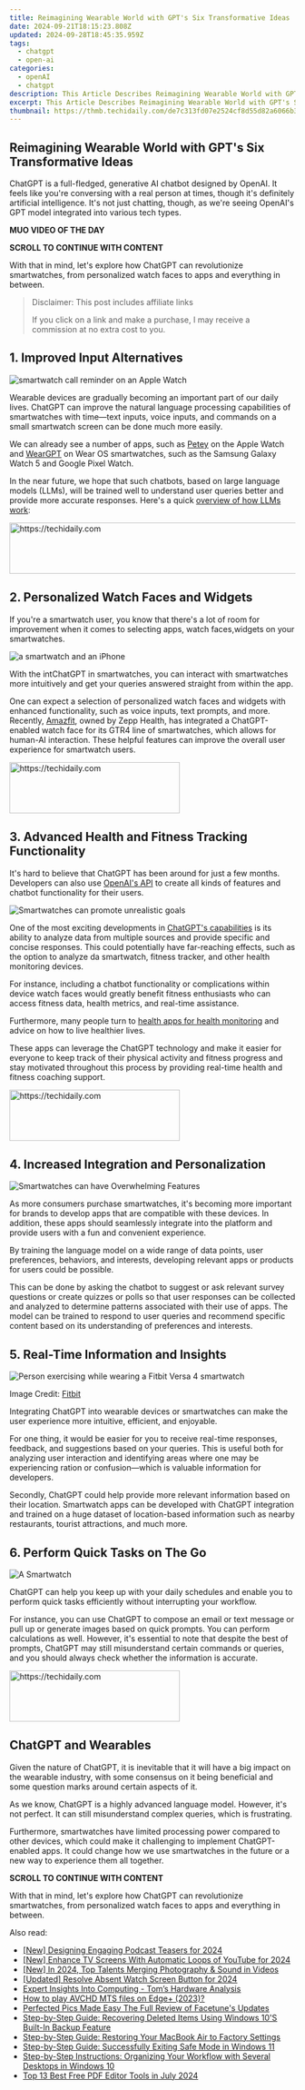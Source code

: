 ```yaml
---
title: Reimagining Wearable World with GPT's Six Transformative Ideas
date: 2024-09-21T18:15:23.808Z
updated: 2024-09-28T18:45:35.959Z
tags:
  - chatgpt
  - open-ai
categories:
  - openAI
  - chatgpt
description: This Article Describes Reimagining Wearable World with GPT's Six Transformative Ideas
excerpt: This Article Describes Reimagining Wearable World with GPT's Six Transformative Ideas
thumbnail: https://thmb.techidaily.com/de7c313fd07e2524cf8d55d82a6066b369ed71aad2bc2f894ad55f60508b5e77.jpg
---
```


## Reimagining Wearable World with GPT's Six Transformative Ideas

 ChatGPT is a full-fledged, generative AI chatbot designed by OpenAI. It feels like you're conversing with a real person at times, though it's definitely artificial intelligence. It's not just chatting, though, as we're seeing OpenAI's GPT model integrated into various tech types.

**MUO VIDEO OF THE DAY**

**SCROLL TO CONTINUE WITH CONTENT**

 With that in mind, let's explore how ChatGPT can revolutionize smartwatches, from personalized watch faces to apps and everything in between.

>  Disclaimer: This post includes affiliate links
>
>  If you click on a link and make a purchase, I may receive a commission at no extra cost to you.
>

## 1\. Improved Input Alternatives

![smartwatch call reminder on an Apple Watch](https://static1.makeuseofimages.com/wordpress/wp-content/uploads/2021/12/smartwatch-call.jpg)

 Wearable devices are gradually becoming an important part of our daily lives. ChatGPT can improve the natural language processing capabilities of smartwatches with time—text inputs, voice inputs, and commands on a small smartwatch screen can be done much more easily.

 We can already see a number of apps, such as [Petey](https://apps.apple.com/us/app/petey-ai-assistant/id6446047813) on the Apple Watch and [WearGPT](https://www.anrdoezrs.net/links/7251228/type/dlg/sid/UUmuoUeUpU2023943/https://play.google.com/store/apps/details?id=com.muthadevelopers.weargpt&hl=en&gl=US) on Wear OS smartwatches, such as the Samsung Galaxy Watch 5 and Google Pixel Watch.

 In the near future, we hope that such chatbots, based on large language models (LLMs), will be trained well to understand user queries better and provide more accurate responses. Here's a quick [overview of how LLMs work](https://www.makeuseof.com/what-are-large-langauge-models-how-do-they-work/):

<!-- affiliate ads begin -->
<a href="https://ursime.pxf.io/c/5597632/2136548/16384" target="_top" id="2136548">
  <img src="//a.impactradius-go.com/display-ad/16384-2136548" border="0" alt="https://techidaily.com" width="728" height="90"/>
</a>
<img height="0" width="0" src="https://ursime.pxf.io/i/5597632/2136548/16384" style="position:absolute;visibility:hidden;" border="0" />
<!-- affiliate ads end -->

## 2\. Personalized Watch Faces and Widgets

 If you're a smartwatch user, you know that there's a lot of room for improvement when it comes to selecting apps, watch faces,widgets on your smartwatches.

![a smartwatch and an iPhone](https://static1.makeuseofimages.com/wordpress/wp-content/uploads/2023/04/a-smartwatch-and-an-iphone.jpg)

 With the intChatGPT in smartwatches, you can interact with smartwatches more intuitively and get your queries answered straight from within the app.

 One can expect a selection of personalized watch faces and widgets with enhanced functionality, such as voice inputs, text prompts, and more. Recently, [Amazfit](https://www.anrdoezrs.net/links/7251228/type/dlg/sid/UUmuoUeUpU2023943/https://www.amazfit.com/blogs/news/amazfit-creates-the-worlds-first-chatgpt-empowered-watch-face), owned by Zepp Health, has integrated a ChatGPT-enabled watch face for its GTR4 line of smartwatches, which allows for human-AI interaction. These helpful features can improve the overall user experience for smartwatch users.

<!-- affiliate ads begin -->
<a href="https://aligracehair.sjv.io/c/5597632/2080342/19272" target="_top" id="2080342">
  <img src="//a.impactradius-go.com/display-ad/19272-2080342" border="0" alt="https://techidaily.com" width="300" height="90"/>
</a>
<img height="0" width="0" src="https://aligracehair.sjv.io/i/5597632/2080342/19272" style="position:absolute;visibility:hidden;" border="0" />
<!-- affiliate ads end -->

## 3\. Advanced Health and Fitness Tracking Functionality

 It's hard to believe that ChatGPT has been around for just a few months. Developers can also use [OpenAI's API](https://openai.com/blog/openai-api) to create all kinds of features and chatbot functionality for their users.

![Smartwatches can promote unrealistic goals](https://static1.makeuseofimages.com/wordpress/wp-content/uploads/2023/03/smartwatches-can-cause-overexercising.jpg)

 One of the most exciting developments in [ChatGPT's capabilities](https://www.makeuseof.com/things-you-can-do-with-chatgpt/) is its ability to analyze data from multiple sources and provide specific and concise responses. This could potentially have far-reaching effects, such as the option to analyze da smartwatch, fitness tracker, and other health monitoring devices.

 For instance, including a chatbot functionality or complications within device watch faces would greatly benefit fitness enthusiasts who can access fitness data, health metrics, and real-time assistance.

 Furthermore, many people turn to [health apps for health monitoring](http://www.makeuseof.com/best-ai-apps-monitor-your-health/) and advice on how to live healthier lives.

 These apps can leverage the ChatGPT technology and make it easier for everyone to keep track of their physical activity and fitness progress and stay motivated throughout this process by providing real-time health and fitness coaching support.

<!-- affiliate ads begin -->
<a href="https://aidotcom.pxf.io/c/5597632/2129041/19576" target="_top" id="2129041">
  <img src="//a.impactradius-go.com/display-ad/19576-2129041" border="0" alt="https://techidaily.com" width="300" height="90"/>
</a>
<img height="0" width="0" src="https://aidotcom.pxf.io/i/5597632/2129041/19576" style="position:absolute;visibility:hidden;" border="0" />
<!-- affiliate ads end -->

## 4\. Increased Integration and Personalization

![Smartwatches can have Overwhelming Features](https://static1.makeuseofimages.com/wordpress/wp-content/uploads/2023/03/smartwatches-can-have-overwhelming-features.jpg)

 As more consumers purchase smartwatches, it's becoming more important for brands to develop apps that are compatible with these devices. In addition, these apps should seamlessly integrate into the platform and provide users with a fun and convenient experience.

 By training the language model on a wide range of data points, user preferences, behaviors, and interests, developing relevant apps or products for users could be possible.

 This can be done by asking the chatbot to suggest or ask relevant survey questions or create quizzes or polls so that user responses can be collected and analyzed to determine patterns associated with their use of apps. The model can be trained to respond to user queries and recommend specific content based on its understanding of preferences and interests.

## 5\. Real-Time Information and Insights

![Person exercising while wearing a Fitbit Versa 4 smartwatch](https://static1.makeuseofimages.com/wordpress/wp-content/uploads/2023/03/person-exercising-while-wearing-a-fitbit-versa-4-smartwatch.jpg)

Image Credit: [Fitbit](https://www.fitbit.com/global/us/products/smartwatches/versa4)

 Integrating ChatGPT into wearable devices or smartwatches can make the user experience more intuitive, efficient, and enjoyable.

 For one thing, it would be easier for you to receive real-time responses, feedback, and suggestions based on your queries. This is useful both for analyzing user interaction and identifying areas where one may be experiencing ration or confusion—which is valuable information for developers.

 Secondly, ChatGPT could help provide more relevant information based on their location. Smartwatch apps can be developed with ChatGPT integration and trained on a huge dataset of location-based information such as nearby restaurants, tourist attractions, and much more.

## 6\. Perform Quick Tasks on The Go

![A Smartwatch](https://static1.makeuseofimages.com/wordpress/wp-content/uploads/2022/12/smartwatch.jpg)

 ChatGPT can help you keep up with your daily schedules and enable you to perform quick tasks efficiently without interrupting your workflow.

 For instance, you can use ChatGPT to compose an email or text message or pull up or generate images based on quick prompts. You can perform calculations as well. However, it's essential to note that despite the best of prompts, ChatGPT may still misunderstand certain commands or queries, and you should always check whether the information is accurate.

<!-- affiliate ads begin -->
<a href="https://aligracehair.sjv.io/c/5597632/2027176/19272" target="_top" id="2027176">
  <img src="//a.impactradius-go.com/display-ad/19272-2027176" border="0" alt="https://techidaily.com" width="300" height="90"/>
</a>
<img height="0" width="0" src="https://aligracehair.sjv.io/i/5597632/2027176/19272" style="position:absolute;visibility:hidden;" border="0" />
<!-- affiliate ads end -->

## ChatGPT and Wearables

 Given the nature of ChatGPT, it is inevitable that it will have a big impact on the wearable industry, with some consensus on it being beneficial and some question marks around certain aspects of it.

 As we know, ChatGPT is a highly advanced language model. However, it's not perfect. It can still misunderstand complex queries, which is frustrating.

 Furthermore, smartwatches have limited processing power compared to other devices, which could make it challenging to implement ChatGPT-enabled apps. It could change how we use smartwatches in the future or a new way to experience them all together.

**SCROLL TO CONTINUE WITH CONTENT**

 With that in mind, let's explore how ChatGPT can revolutionize smartwatches, from personalized watch faces to apps and everything in between.

<ins class="adsbygoogle"
     style="display:block"
     data-ad-format="autorelaxed"
     data-ad-client="ca-pub-7571918770474297"
     data-ad-slot="1223367746"></ins>

<ins class="adsbygoogle"
     style="display:block"
     data-ad-client="ca-pub-7571918770474297"
     data-ad-slot="8358498916"
     data-ad-format="auto"
     data-full-width-responsive="true"></ins>

<span class="atpl-alsoreadstyle">Also read:</span>
<div><ul>
<li><a href="https://fox-helps.techidaily.com/new-designing-engaging-podcast-teasers-for-2024/"><u>[New] Designing Engaging Podcast Teasers for 2024</u></a></li>
<li><a href="https://facebook-video-footage.techidaily.com/new-enhance-tv-screens-with-automatic-loops-of-youtube-for-2024/"><u>[New] Enhance TV Screens With Automatic Loops of YouTube for 2024</u></a></li>
<li><a href="https://youtube-web.techidaily.com/n-2024-top-talents-merging-photography-and-sound-in-videos/"><u>[New] In 2024, Top Talents Merging Photography & Sound in Videos</u></a></li>
<li><a href="https://facebook-video-recording.techidaily.com/updated-resolve-absent-watch-screen-button-for-2024/"><u>[Updated] Resolve Absent Watch Screen Button for 2024</u></a></li>
<li><a href="https://hardware-reviews.techidaily.com/expert-insights-into-computing-toms-hardware-analysis/"><u>Expert Insights Into Computing - Tom’s Hardware Analysis</u></a></li>
<li><a href="https://blog-min.techidaily.com/how-to-play-avchd-mts-files-on-edgeplus-2023-by-aiseesoft-video-converter-play-mts-on-android/"><u>How to play AVCHD MTS files on Edge+ (2023)?</u></a></li>
<li><a href="https://extra-information.techidaily.com/perfected-pics-made-easy-the-full-review-of-facetunes-updates/"><u>Perfected Pics Made Easy The Full Review of Facetune's Updates</u></a></li>
<li><a href="https://tech-savvy.techidaily.com/step-by-step-guide-recovering-deleted-items-using-windows-10s-built-in-backup-feature/"><u>Step-by-Step Guide: Recovering Deleted Items Using Windows 10'S Built-In Backup Feature</u></a></li>
<li><a href="https://tech-savvy.techidaily.com/step-by-step-guide-restoring-your-macbook-air-to-factory-settings/"><u>Step-by-Step Guide: Restoring Your MacBook Air to Factory Settings</u></a></li>
<li><a href="https://tech-savvy.techidaily.com/step-by-step-guide-successfully-exiting-safe-mode-in-windows-11/"><u>Step-by-Step Guide: Successfully Exiting Safe Mode in Windows 11</u></a></li>
<li><a href="https://tech-savvy.techidaily.com/step-by-step-instructions-organizing-your-workflow-with-several-desktops-in-windows-10/"><u>Step-by-Step Instructions: Organizing Your Workflow with Several Desktops in Windows 10</u></a></li>
<li><a href="https://tech-renaissance.techidaily.com/top-13-best-free-pdf-editor-tools-in-july-2024/"><u>Top 13 Best Free PDF Editor Tools in July 2024</u></a></li>
</ul></div>

